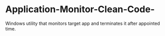 # Application-Monitor-Clean-Code-
Windows utility that monitors target app and terminates it after appointed time.
